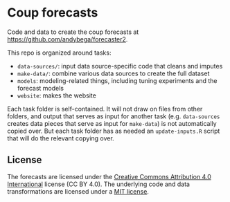 Coup forecasts
==============

Code and data to create the coup forecasts at https://github.com/andybega/forecaster2.

This repo is organized around tasks:

- `data-sources/`: input data source-specific code that cleans and imputes
- `make-data/`: combine various data sources to create the full dataset
- `models`: modeling-related things, including tuning experiments and the forecast models
- `website`: makes the website

Each task folder is self-contained. It will not draw on files from other folders, and output that serves as input for another task (e.g. `data-sources` creates data pieces that serve as input for `make-data`) is not automatically copied over. But each task folder has as needed an `update-inputs.R` script that will do the relevant copying over. 

## License

The forecasts are licensed under the [Creative Commons Attribution 4.0 International](https://creativecommons.org/licenses/by/4.0/) license (CC BY 4.0). The underlying code and data transformations are licensed under a [MIT license](https://github.com/andybega/forecaster2/LICENSE.md).
